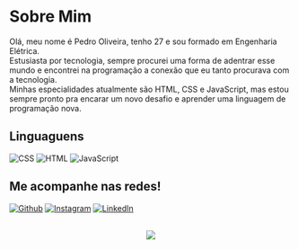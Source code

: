 # Sobre Mim

Olá, meu nome é Pedro Oliveira, tenho 27 e sou formado em Engenharia Elétrica.<br>
Estusiasta por tecnologia, sempre procurei uma forma de adentrar esse mundo e encontrei na programação a conexão que eu tanto procurava com a tecnologia.<br>
Minhas especialidades atualmente são HTML, CSS e JavaScript, mas estou sempre pronto pra encarar um novo desafio e aprender uma linguagem de programação nova.
<br>

## Linguaguens
![CSS](https://img.shields.io/badge/CSS3-1572B6?style=for-the-badge&logo=css3&logoColor=white)
![HTML](https://img.shields.io/badge/HTML5-E34F26?style=for-the-badge&logo=html5&logoColor=white)
![JavaScript](https://img.shields.io/badge/JavaScript-323330?style=for-the-badge&logo=javascript&logoColor=F7DF1E)
<br>

## Me acompanhe nas redes!
[![Github](https://img.shields.io/badge/GitHub-100000?style=for-the-badge&logo=github&logoColor=white)](https://github.com/pedrofillipes)
[![Instagram](https://img.shields.io/badge/Instagram-E4405F?style=for-the-badge&logo=instagram&logoColor=white)](https://www.instagram.com/pedrofillipes/)
[![LinkedIn](https://img.shields.io/badge/LinkedIn-0077B5?style=for-the-badge&logo=linkedin&logoColor=white)](https://www.linkedin.com/in/pedrofillipes/)
<br>
<br>
<p align="center"> <img src="https://github-readme-stats.vercel.app/api?username=pedrofillipes&count_private=true&show_icons=true&theme=radical" /> </p>
